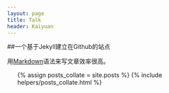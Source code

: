 ```yaml
---
layout: page
title: Talk
header: Kaiyuan
---
```

##一个基于Jekyll建立在Github的站点

用[Markdown](http://markdown.tw/)语法来写文章效率很高。

<ul>
{% assign posts_collate = site.posts %}
{% include helpers/posts_collate.html %}
</ul>
